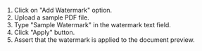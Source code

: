 1. Click on "Add Watermark" option.
2. Upload a sample PDF file.
3. Type "Sample Watermark" in the watermark text field.
4. Click "Apply" button.
5. Assert that the watermark is applied to the document preview.
